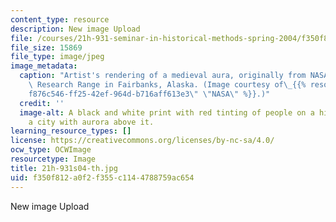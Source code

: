 ```yaml
---
content_type: resource
description: New image Upload
file: /courses/21h-931-seminar-in-historical-methods-spring-2004/f350f812a0f2f355c1144788759ac654_21h-931s04-th.jpg
file_size: 15869
file_type: image/jpeg
image_metadata:
  caption: "Artist's rendering of a medieval aura, originally from NASA's Poker Flat\
    \ Research Range in Fairbanks, Alaska. (Image courtesy of\_{{% resource_link \"\
    f876c546-ff25-42ef-964d-b716aff613e3\" \"NASA\" %}}.)"
  credit: ''
  image-alt: A black and white print with red tinting of people on a hill over-looking
    a city with aurora above it.
learning_resource_types: []
license: https://creativecommons.org/licenses/by-nc-sa/4.0/
ocw_type: OCWImage
resourcetype: Image
title: 21h-931s04-th.jpg
uid: f350f812-a0f2-f355-c114-4788759ac654
---
```

New image Upload